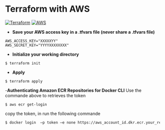 # Terraform with AWS
[![Terraform](https://img.shields.io/static/v1?label=Terraform&message=v0.12.25&color=blueviolet&logo=Terraform)](https://www.terraform.io/downloads.html)
[![AWS](https://img.shields.io/static/v1?label=AWS-CLI&message=v1.18.60&color=orange&logo=amazon)](https://aws.amazon.com/fr/cli/)

 - **Save your AWS access key in a .tfvars file (never share a .tfvars file)**

```
AWS_ACCESS_KEY="XXXXXYY"
AWS_SECRET_KEY="YYYYXXXXXXXX"
```

- **Initialize your working directory**

```
$ terraform init
```

- **Apply**

```
$ terraform apply
```

-**Authenticating Amazon ECR Repositories for Docker CLI**
Use the commande above to retrieves the token
```
$ aws ecr get-login
```
copy the token, in run the following commande

```bash
$ docker login  –p token –e none https://aws_account_id.dkr.ecr.your_region.amazonaws.com
```
